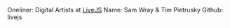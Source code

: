 Oneliner: Digital Artists at <a href="http://livejs.network/" target="_blank">LiveJS</a>
Name: Sam Wray & Tim Pietrusky
Github: livejs
